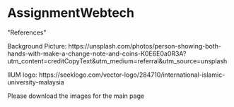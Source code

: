 # AssignmentWebtech
"References"
<p>
  Background Picture:
  https://unsplash.com/photos/person-showing-both-hands-with-make-a-change-note-and-coins-K0E6E0a0R3A?utm_content=creditCopyText&utm_medium=referral&utm_source=unsplash 
</p>
<p>
  IIUM logo:
  https://seeklogo.com/vector-logo/284710/international-islamic-university-malaysia
</p>
<p>
  Please download the images for the main page
</p>
